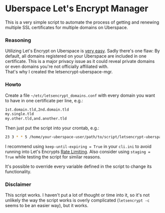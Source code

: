 # Uberspace Let's Encrypt Manager

This is a very simple script to automate the process of getting and renewing multiple SSL certificates for multiple domains on Uberspace.

### Reasoning

Utilizing Let's Encrypt on Uberspace is [very easy](https://wiki.uberspace.de/webserver:https#let_s-encrypt-zertifikate). Sadly there's one flaw: By default, all domains registered on your Uberspace are included in one certificate. This is a major privacy issue as it could reveal private domains or even domains you're not officially affiliated with.  
That's why I created the letsencrypt-uberspace-mgr.

### Howto

Create a file `~/etc/letsencrypt_domains.conf` with every domain you want to have in one certificate per line, e.g.:
```bash
1st.domain.tld,2nd.domain.tld
my.single.tld
my.other.tld,and.another.tld
```

Then just put the script into your crontab, e.g.:
```bash
23 3 * * 5 /home/your-uberspace-user/path/to/script/letsencrypt-uberspace-mgr > ~/tmp/letsencrypt-uberspace-mgr.log
```

I recommend using `keep-until-expiring = True` in your `cli.ini` to avoid running into Let's Encrypts [Rate Limiting](https://community.letsencrypt.org/t/rate-limits-for-lets-encrypt/6769). Also consider using `staging = True` while testing the script for similar reasons.

It's possible to override every variable defined in the script to change its functionality.

### Disclaimer

This script works. I haven't put a lot of thought or time into it, so it's not unlikely the way the script works is overly complicated (`letsencrypt -c` seems to be an easier way), but it works.

